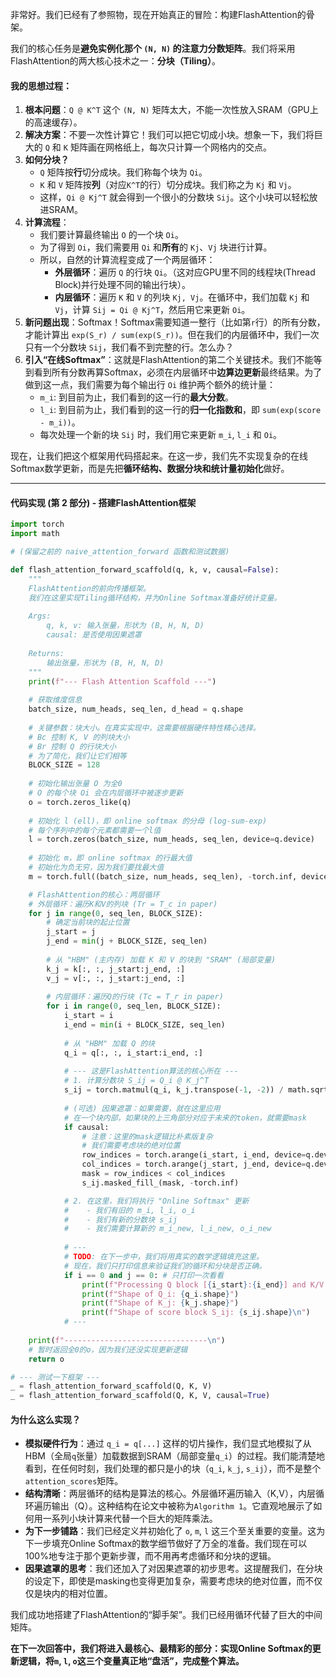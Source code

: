 非常好。我们已经有了参照物，现在开始真正的冒险：构建FlashAttention的骨架。

我们的核心任务是**避免实例化那个 `(N, N)` 的注意力分数矩阵**。我们将采用FlashAttention的两大核心技术之一：**分块（Tiling）**。

#### **我的思想过程：**

1.  **根本问题**：`Q @ K^T` 这个 `(N, N)` 矩阵太大，不能一次性放入SRAM（GPU上的高速缓存）。
2.  **解决方案**：不要一次性计算它！我们可以把它切成小块。想象一下，我们将巨大的 `Q` 和 `K` 矩阵画在网格纸上，每次只计算一个网格内的交点。
3.  **如何分块？**
    *   `Q` 矩阵按**行**切分成块。我们称每个块为 `Qi`。
    *   `K` 和 `V` 矩阵按**列**（对应`K^T`的行）切分成块。我们称之为 `Kj` 和 `Vj`。
    *   这样，`Qi @ Kj^T` 就会得到一个很小的分数块 `Sij`。这个小块可以轻松放进SRAM。
4.  **计算流程**：
    *   我们要计算最终输出 `O` 的一个块 `Oi`。
    *   为了得到 `Oi`，我们需要用 `Qi` 和**所有**的 `Kj`、`Vj` 块进行计算。
    *   所以，自然的计算流程变成了一个两层循环：
        *   **外层循环**：遍历 `Q` 的行块 `Qi`。（这对应GPU里不同的线程块(Thread Block)并行处理不同的输出行块）。
        *   **内层循环**：遍历 `K` 和 `V` 的列块 `Kj, Vj`。在循环中，我们加载 `Kj` 和 `Vj`，计算 `Sij = Qi @ Kj^T`，然后用它来更新 `Oi`。
5.  **新问题出现**：Softmax！Softmax需要知道一整行（比如第`r`行）的所有分数，才能计算出 `exp(S_r) / sum(exp(S_r))`。但在我们的内层循环中，我们一次只有一个分数块 `Sij`，我们看不到完整的行。怎么办？
6.  **引入“在线Softmax”**：这就是FlashAttention的第二个关键技术。我们不能等到看到所有分数再算Softmax，必须在内层循环中**边算边更新**最终结果。为了做到这一点，我们需要为每个输出行 `Oi` 维护两个额外的统计量：
    *   `m_i`: 到目前为止，我们看到的这一行的**最大分数**。
    *   `l_i`: 到目前为止，我们看到的这一行的**归一化指数和**，即 `sum(exp(score - m_i))`。
    *   每次处理一个新的块 `Sij` 时，我们用它来更新 `m_i`, `l_i` 和 `Oi`。

现在，让我们把这个框架用代码搭起来。在这一步，我们先不实现复杂的在线Softmax数学更新，而是先把**循环结构、数据分块和统计量初始化**做好。

---

#### **代码实现 (第 2 部分) - 搭建FlashAttention框架**

```python
import torch
import math

# (保留之前的 naive_attention_forward 函数和测试数据)

def flash_attention_forward_scaffold(q, k, v, causal=False):
    """
    FlashAttention的前向传播框架。
    我们在这里实现Tiling循环结构，并为Online Softmax准备好统计变量。
    
    Args:
        q, k, v: 输入张量，形状为 (B, H, N, D)
        causal: 是否使用因果遮罩
    
    Returns:
        输出张量，形状为 (B, H, N, D)
    """
    print(f"--- Flash Attention Scaffold ---")
    
    # 获取维度信息
    batch_size, num_heads, seq_len, d_head = q.shape
    
    # 关键参数：块大小。在真实实现中，这需要根据硬件特性精心选择。
    # Bc 控制 K, V 的列块大小
    # Br 控制 Q 的行块大小
    # 为了简化，我们让它们相等
    BLOCK_SIZE = 128 
    
    # 初始化输出张量 O 为全0
    # O 的每个块 Oi 会在内层循环中被逐步更新
    o = torch.zeros_like(q)
    
    # 初始化 l (ell)，即 online softmax 的分母 (log-sum-exp)
    # 每个序列中的每个元素都需要一个l值
    l = torch.zeros(batch_size, num_heads, seq_len, device=q.device)
    
    # 初始化 m，即 online softmax 的行最大值
    # 初始化为负无穷，因为我们要找最大值
    m = torch.full((batch_size, num_heads, seq_len), -torch.inf, device=q.device)

    # FlashAttention的核心：两层循环
    # 外层循环：遍历K和V的列块 (Tr = T_c in paper)
    for j in range(0, seq_len, BLOCK_SIZE):
        # 确定当前块的起止位置
        j_start = j
        j_end = min(j + BLOCK_SIZE, seq_len)
        
        # 从 "HBM" (主内存) 加载 K 和 V 的块到 "SRAM" (局部变量)
        k_j = k[:, :, j_start:j_end, :]
        v_j = v[:, :, j_start:j_end, :]
        
        # 内层循环：遍历Q的行块 (Tc = T_r in paper)
        for i in range(0, seq_len, BLOCK_SIZE):
            i_start = i
            i_end = min(i + BLOCK_SIZE, seq_len)
            
            # 从 "HBM" 加载 Q 的块
            q_i = q[:, :, i_start:i_end, :]
            
            # --- 这是FlashAttention算法的核心所在 ---
            # 1. 计算分数块 S_ij = Q_i @ K_j^T
            s_ij = torch.matmul(q_i, k_j.transpose(-1, -2)) / math.sqrt(d_head)
            
            # (可选) 因果遮罩：如果需要，就在这里应用
            # 在一个块内部，如果块的上三角部分对应于未来的token，就需要mask
            if causal:
                # 注意：这里的mask逻辑比朴素版复杂
                # 我们需要考虑块的绝对位置
                row_indices = torch.arange(i_start, i_end, device=q.device).view(-1, 1)
                col_indices = torch.arange(j_start, j_end, device=q.device).view(1, -1)
                mask = row_indices < col_indices
                s_ij.masked_fill_(mask, -torch.inf)

            # 2. 在这里，我们将执行 "Online Softmax" 更新
            #    - 我们有旧的 m_i, l_i, o_i
            #    - 我们有新的分数块 s_ij
            #    - 我们需要计算新的 m_i_new, l_i_new, o_i_new
            
            # ---
            # TODO: 在下一步中，我们将用真实的数学逻辑填充这里。
            # 现在，我们只打印信息来验证我们的循环和分块是否正确。
            if i == 0 and j == 0: # 只打印一次看看
                print(f"Processing Q block [{i_start}:{i_end}] and K/V block [{j_start}:{j_end}]")
                print(f"Shape of Q_i: {q_i.shape}")
                print(f"Shape of K_j: {k_j.shape}")
                print(f"Shape of score block S_ij: {s_ij.shape}\n")
            # ---
    
    print(f"--------------------------------\n")
    # 暂时返回全0的o，因为我们还没实现更新逻辑
    return o

# --- 测试一下框架 ---
_ = flash_attention_forward_scaffold(Q, K, V)
_ = flash_attention_forward_scaffold(Q, K, V, causal=True)
```

#### **为什么这么实现？**

*   **模拟硬件行为**：通过 `q_i = q[...]` 这样的切片操作，我们显式地模拟了从HBM（全局`q`张量）加载数据到SRAM（局部变量`q_i`）的过程。我们能清楚地看到，在任何时刻，我们处理的都只是小的块（`q_i`, `k_j`, `s_ij`），而不是整个`attention_scores`矩阵。
*   **结构清晰**：两层循环的结构是算法的核心。外层循环遍历输入（K,V），内层循环遍历输出（Q）。这种结构在论文中被称为`Algorithm 1`。它直观地展示了如何用一系列小块计算来代替一个巨大的矩阵乘法。
*   **为下一步铺路**：我们已经定义并初始化了 `o`, `m`, `l` 这三个至关重要的变量。这为下一步填充Online Softmax的数学细节做好了万全的准备。我们现在可以100%地专注于那个更新步骤，而不用再考虑循环和分块的逻辑。
*   **因果遮罩的思考**：我们还加入了对因果遮罩的初步思考。这提醒我们，在分块的设定下，即使是masking也变得更加复杂，需要考虑块的绝对位置，而不仅仅是块内的相对位置。

我们成功地搭建了FlashAttention的“脚手架”。我们已经用循环代替了巨大的中间矩阵。

**在下一次回答中，我们将进入最核心、最精彩的部分：实现Online Softmax的更新逻辑，将`m`, `l`, `o`这三个变量真正地“盘活”，完成整个算法。**